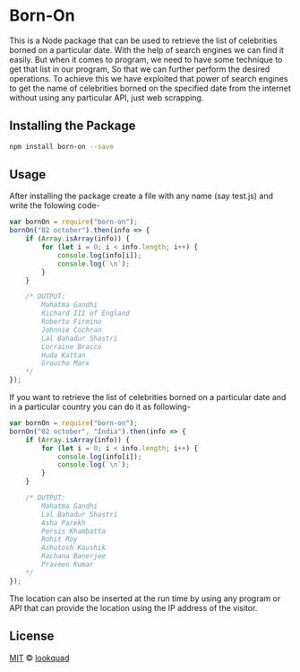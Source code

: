 # Born-On

This is a Node package that can be used to retrieve the list of celebrities borned on a particular date. With the help of search engines we can find it easily. But when it comes to program, we need to have some technique to get that list in our program, So that we can further perform the desired operations. To achieve this we have exploited that power of search engines to get the name of celebrities borned on the specified date from the internet without using any particular API, just web scrapping.  

## Installing the Package

```bash
npm install born-on --save
```

## Usage
After installing the package create a file with any name (say test.js) and write the folowing code- 

```js
var bornOn = require("born-on");
bornOn("02 october").then(info => {
    if (Array.isArray(info)) {
        for (let i = 0; i < info.length; i++) {
            console.log(info[i]);
            console.log(`\n`);
        }
    }

    /* OUTPUT:
        Mahatma Gandhi
        Richard III of England
        Roberto Firmino
        Johnnie Cochran
        Lal Bahadur Shastri
        Lorraine Bracco
        Huda Kattan
        Groucho Marx
    */
});
```

If you want to retrieve the list of celebrities borned on a particular date and in a particular country you can do it as following-

```js
var bornOn = require("born-on");
bornOn("02 october", "India").then(info => {
    if (Array.isArray(info)) {
        for (let i = 0; i < info.length; i++) {
            console.log(info[i]);
            console.log(`\n`);
        }
    }

    /* OUTPUT:
        Mahatma Gandhi
        Lal Bahadur Shastri
        Asha Parekh
        Persis Khambatta
        Rohit Roy
        Ashutosh Kaushik
        Rachana Banerjee
        Praveen Kumar
    */
});
```
The location can also be inserted at the run time by using any program or API that can provide the location using the IP address of the visitor. 

## License

[MIT][mit] © [lookquad][author]

[mit]:      http://opensource.org/licenses/MIT
[author]:   http://github.com/lookquad